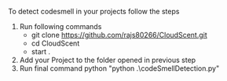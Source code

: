 To detect codesmell in your projects follow the steps
1. Run following commands
    - git clone https://github.com/rajs80266/CloudScent.git
    - cd CloudScent
    - start .
2. Add your Project to the folder opened in previous step
3. Run final command python "python .\codeSmellDetection.py"
